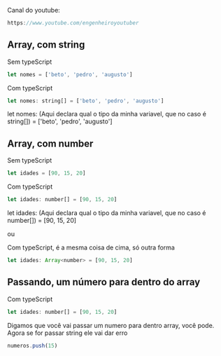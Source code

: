 Canal do youtube:

```js
https://www.youtube.com/engenheiroyoutuber
```

## Array, com string

Sem typeScript

```js
let nomes = ['beto', 'pedro', 'augusto']
```

Com typeScript

```js
let nomes: string[] = ['beto', 'pedro', 'augusto']
```

let nomes: (Aqui declara qual o tipo da minha variavel, que no caso é string[]) = ['beto', 'pedro', 'augusto']

## Array, com number

Sem typeScript

```js
let idades = [90, 15, 20]
```

Com typeScript

```js
let idades: number[] = [90, 15, 20]
```

let idades: (Aqui declara qual o tipo da minha variavel, que no caso é number[]) = [90, 15, 20]

ou

Com typeScript, é a mesma coisa de cima, só outra forma

```js
let idades: Array<number> = [90, 15, 20]
```

## Passando, um número para dentro do array

Com typeScript

```js
let idades: number[] = [90, 15, 20]
```

Digamos que você vai passar um numero para dentro array, você pode. Agora se for passar string ele vai dar erro

```js
numeros.push(15)
```


